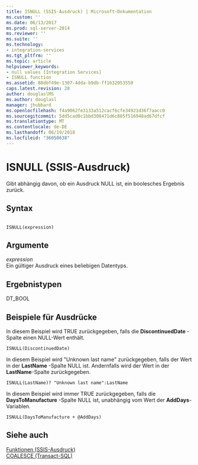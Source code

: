 ```yaml
---
title: ISNULL (SSIS-Ausdruck) | Microsoft-Dokumentation
ms.custom: ''
ms.date: 06/13/2017
ms.prod: sql-server-2014
ms.reviewer: ''
ms.suite: ''
ms.technology:
- integration-services
ms.tgt_pltfrm: ''
ms.topic: article
helpviewer_keywords:
- null values [Integration Services]
- ISNULL function
ms.assetid: 88dbf49e-1307-4dda-b9db-ff1632053550
caps.latest.revision: 28
author: douglaslMS
ms.author: douglasl
manager: jhubbard
ms.openlocfilehash: f4a9062fe3133a512cacf6cfe34921d36f7aacc0
ms.sourcegitcommit: 5dd5cad0c1bbd308471d6c885f516948ad67dfcf
ms.translationtype: MT
ms.contentlocale: de-DE
ms.lasthandoff: 06/19/2018
ms.locfileid: "36050638"
---
```

# <a name="isnull-ssis-expression"></a>ISNULL (SSIS-Ausdruck)
  Gibt abhängig davon, ob ein Ausdruck NULL ist, ein boolesches Ergebnis zurück.  
  
## <a name="syntax"></a>Syntax  
  
```  
  
ISNULL(expression)  
```  
  
## <a name="arguments"></a>Argumente  
 *expression*  
 Ein gültiger Ausdruck eines beliebigen Datentyps.  
  
## <a name="result-types"></a>Ergebnistypen  
 DT_BOOL  
  
## <a name="expression-examples"></a>Beispiele für Ausdrücke  
 In diesem Beispiel wird TRUE zurückgegeben, falls die **DiscontinuedDate** -Spalte einen NULL-Wert enthält.  
  
```  
ISNULL(DiscontinuedDate)  
```  
  
 In diesem Beispiel wird "Unknown last name" zurückgegeben, falls der Wert in der **LastName** -Spalte NULL ist. Andernfalls wird der Wert in der **LastName**-Spalte zurückgegeben.  
  
```  
ISNULL(LastName)? "Unknown last name":LastName  
```  
  
 In diesem Beispiel wird immer TRUE zurückgegeben, falls die **DaysToManufacture** -Spalte NULL ist, unabhängig vom Wert der **AddDays**-Variablen.  
  
```  
ISNULL(DaysToManufacture + @AddDays)  
```  
  
## <a name="see-also"></a>Siehe auch  
 [Funktionen &#40;SSIS-Ausdruck&#41;](functions-ssis-expression.md)   
 [COALESCE &#40;Transact-SQL&#41;](/sql/t-sql/language-elements/coalesce-transact-sql)  
  
  
